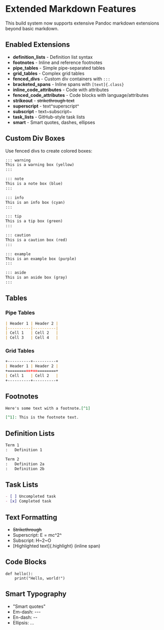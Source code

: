 # Extended Markdown Features

This build system now supports extensive Pandoc markdown extensions beyond basic markdown.

## Enabled Extensions

- **definition_lists** - Definition list syntax
- **footnotes** - Inline and reference footnotes
- **pipe_tables** - Simple pipe-separated tables
- **grid_tables** - Complex grid tables
- **fenced_divs** - Custom div containers with `:::`
- **bracketed_spans** - Inline spans with `[text]{.class}`
- **inline_code_attributes** - Code with attributes
- **fenced_code_attributes** - Code blocks with language/attributes
- **strikeout** - ~~strikethrough text~~
- **superscript** - text^superscript^
- **subscript** - text~subscript~
- **task_lists** - GitHub-style task lists
- **smart** - Smart quotes, dashes, ellipses

## Custom Div Boxes

Use fenced divs to create colored boxes:

```markdown
::: warning
This is a warning box (yellow)
:::

::: note
This is a note box (blue)
:::

::: info
This is an info box (cyan)
:::

::: tip
This is a tip box (green)
:::

::: caution
This is a caution box (red)
:::

::: example
This is an example box (purple)
:::

::: aside
This is an aside box (gray)
:::
```

## Tables

### Pipe Tables

```markdown
| Header 1 | Header 2 |
|----------|----------|
| Cell 1   | Cell 2   |
| Cell 3   | Cell 4   |
```

### Grid Tables

```markdown
+----------+----------+
| Header 1 | Header 2 |
+==========+==========+
| Cell 1   | Cell 2   |
+----------+----------+
```

## Footnotes

```markdown
Here's some text with a footnote.[^1]

[^1]: This is the footnote text.
```

## Definition Lists

```markdown
Term 1
:   Definition 1

Term 2
:   Definition 2a
:   Definition 2b
```

## Task Lists

```markdown
- [ ] Uncompleted task
- [x] Completed task
```

## Text Formatting

- ~~Strikethrough~~
- Superscript: E = mc^2^
- Subscript: H~2~O
- [Highlighted text]{.highlight} (inline span)

## Code Blocks

```{.python .numberLines}
def hello():
    print("Hello, world!")
```

## Smart Typography

- "Smart quotes"
- Em-dash: ---
- En-dash: --
- Ellipsis: ...
